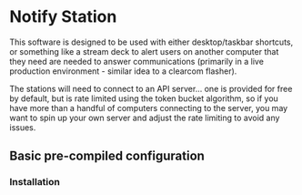 # Notify Station

This software is designed to be used with either desktop/taskbar shortcuts, or something like a stream deck to alert users on another computer that they need are needed to answer communications (primarily in a live production environment - similar idea to a clearcom flasher).

The stations will need to connect to an API server... one is provided for free by default, but is rate limited using the token bucket algorithm, so if you have more than a handful of computers connecting to the server, you may want to spin up your own server and adjust the rate limiting to avoid any issues.

## Basic pre-compiled configuration
### Installation
